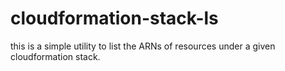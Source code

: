 # cloudformation-stack-ls

this is a simple utility to list the ARNs of resources under a given cloudformation stack.



